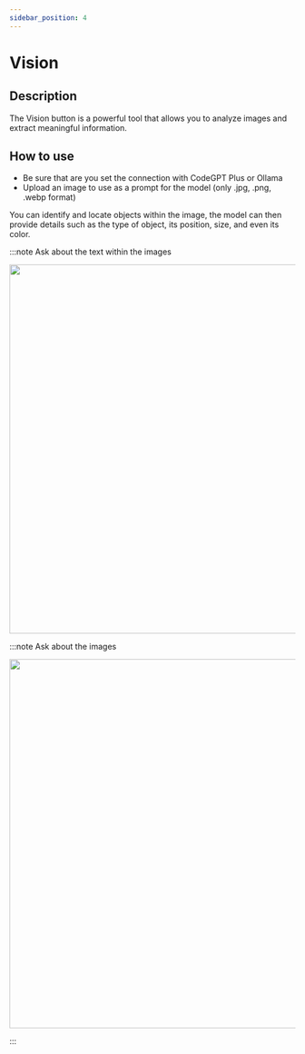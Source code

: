 ```yaml
---
sidebar_position: 4
---
```



# Vision
## Description

The Vision button is a powerful tool that allows you to analyze images and extract meaningful information. 

## How to use

- Be sure that are you set the connection with CodeGPT Plus or Ollama
- Upload an image to use as a prompt for the model (only .jpg, .png, .webp format)

You can identify and locate objects within the image, the model can then provide details such as the type of object, its position, size, and even its color.

:::note Ask about the text within the images
<p align="center">
  <img width="800" height="650" src="https://github.com/davila7/code-gpt-docs/assets/37567214/62fe854a-9cd4-4805-acba-0b5b9da88684" />
</p>

:::note Ask about the images
<p align="center">
  <img width="800" height="650" src="https://github.com/davila7/code-gpt-docs/assets/37567214/7d216aea-a023-4ff9-9ee1-64e19e108314" />
</p>
:::



